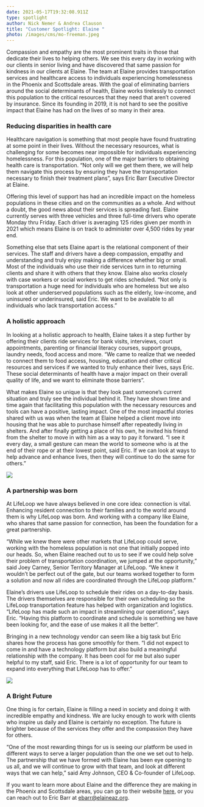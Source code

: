 ```yaml
---
date: 2021-05-17T19:32:08.911Z
type: spotlight
author: Nick Nemer & Andrea Clauson
title: "Customer Spotlight: Elaine "
photo: /images/cms/mo-freeman.jpeg
---
```

Compassion and empathy are the most prominent traits in those that dedicate their lives to helping others. We see this every day in working with our clients in senior living and have discovered that same passion for kindness in our clients at Elaine. The team at Elaine provides transportation services and healthcare access to individuals experiencing homelessness in the Phoenix and Scottsdale areas. With the goal of eliminating barriers around the social determinants of health, Elaine works tirelessly to connect this population to the critical resources that they need that aren’t covered by insurance. Since its founding in 2019, it is not hard to see the positive impact that Elaine has had on the lives of so many in their area. 

### Reducing disparities in health care

Healthcare navigation is something that most people have found frustrating at some point in their lives. Without the necessary resources, what is challenging for some becomes near impossible for individuals experiencing homelessness.  For this population, one of the major barriers to obtaining health care is transportation. “Not only will we get them there, we will help them navigate this process by ensuring they have the transportation necessary to finish their treatment plans”, says Eric Barr Executive Director at Elaine.  

Offering this level of support has had an incredible impact on the homeless populations in these cities and on the communities as a whole. And without a doubt, the good news about their services is spreading fast. Elaine currently serves with three vehicles and three full-time drivers who operate Monday thru Friday. Each driver is averaging 125 rides given per month in 2021 which means Elaine is on track to administer over 4,500 rides by year end.

Something else that sets Elaine apart is the relational component of their services. The staff and drivers have a deep compassion, empathy and understanding and truly enjoy making a difference whether big or small. Most of the individuals who use their ride services turn in to returning clients and share it with others that they know. Elaine also works closely with case workers or social workers to get rides scheduled. “Not only is transportation a huge need for individuals who are homeless but we also look at other underserved populations such as the elderly, low-income, and uninsured or underinsured, said Eric. We want to be available to all individuals who lack transportation access.”

### A holistic approach

In looking at a holistic approach to health, Elaine takes it a step further by offering their clients ride services for bank visits, interviews, court appointments, parenting or financial literacy courses, support groups, laundry needs, food access and more.  “We came to realize that we needed to connect them to food access, housing, education and other critical resources and services if we wanted to truly enhance their lives, says Eric.  These social determinants of health have a major impact on their overall quality of life, and we want to eliminate those barriers”. 

What makes Elaine so unique is that they look past someone’s current situation and truly see the individual behind it. They have shown time and time again that facilitating this population with the necessary resources and tools can have a positive, lasting impact. One of the most impactful stories shared with us was when the team at Elaine helped a client move into housing that he was able to purchase himself after repeatedly living in shelters. And after finally getting a place of his own, he invited his friend from the shelter to move in with him as a way to pay it forward. “I see it every day, a small gesture can mean the world to someone who is at the end of their rope or at their lowest point, said Eric. If we can look at ways to help advance and enhance lives, then they will continue to do the same for others.”

![](/images/cms/1.png)

### A partnership was born

At LifeLoop we have always believed in one core idea: connection is vital. Enhancing resident connection to their families and to the world around them is why LifeLoop was born. And working with a company like Elaine, who shares that same passion for connection, has been the foundation for a great partnership. 

“While we knew there were other markets that LifeLoop could serve, working with the homeless population is not one that initially popped into our heads.  So, when Elaine reached out to us to see if we could help solve their problem of transportation coordination, we jumped at the opportunity,” said Joey Carney, Senior Territory Manager at LifeLoop. “We knew it wouldn’t be perfect out of the gate, but our teams worked together to form a solution and now all rides are coordinated through the LifeLoop platform.”

Elaine’s drivers use LifeLoop to schedule their rides on a day-to-day basis. The drivers themselves are responsible for their own scheduling so the LifeLoop transportation feature has helped with organization and logistics. “LifeLoop has made such an impact in streamlining our operations”, says Eric. “Having this platform to coordinate and schedule is something we have been looking for, and the ease of use makes it all the better”.  

Bringing in a new technology vendor can seem like a big task but Eric shares how the process has gone smoothly for them. “I did not expect to come in and have a technology platform but also build a meaningful relationship with the company. It has been cool for me but also super helpful to my staff, said Eric. There is a lot of opportunity for our team to expand into everything that LifeLoop has to offer.”

![](/images/cms/2.png)

### A Bright Future

One thing is for certain, Elaine is filling a need in society and doing it with incredible empathy and kindness. We are lucky enough to work with clients who inspire us daily and Elaine is certainly no exception. The future is brighter because of the services they offer and the compassion they have for others. 

“One of the most rewarding things for us is seeing our platform be used in different ways to serve a larger population than the one we set out to help.  The partnership that we have formed with Elaine has been eye opening to us all, and we will continue to grow with that team, and look at different ways that we can help,” said Amy Johnson, CEO & Co-founder of LifeLoop. 

If you want to learn more about Elaine and the difference they are making in the Phoenix and Scottsdale areas, you can go to their website [here](https://elaineaz.org/), or you can reach out to Eric Barr at ebarr@elaineaz.org.
